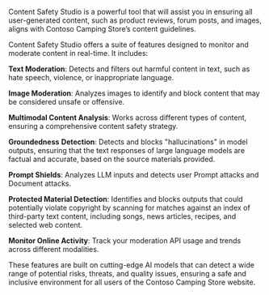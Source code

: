 Content Safety Studio is a powerful tool that will assist you in ensuring all user-generated content, such as product reviews, forum posts, and images, aligns with Contoso Camping Store’s content guidelines.

Content Safety Studio offers a suite of features designed to monitor and moderate content in real-time. It includes:

**Text Moderation**: Detects and filters out harmful content in text, such as hate speech, violence, or inappropriate language.

**Image Moderation**: Analyzes images to identify and block content that may be considered unsafe or offensive.

**Multimodal Content Analysis**: Works across different types of content, ensuring a comprehensive content safety strategy.

**Groundedness** **Detection**: Detects and blocks "hallucinations" in model outputs, ensuring that the text responses of large language models are factual and accurate, based on the source materials provided.

**Prompt Shields**: Analyzes LLM inputs and detects user Prompt attacks and Document attacks.

**Protected Material Detection**: Identifies and blocks outputs that could potentially violate copyright by scanning for matches against an index of third-party text content, including songs, news articles, recipes, and selected web content.

**Monitor Online Activity**: Track your moderation API usage and trends across different modalities.

These features are built on cutting-edge AI models that can detect a wide range of potential risks, threats, and quality issues, ensuring a safe and inclusive environment for all users of the Contoso Camping Store website.